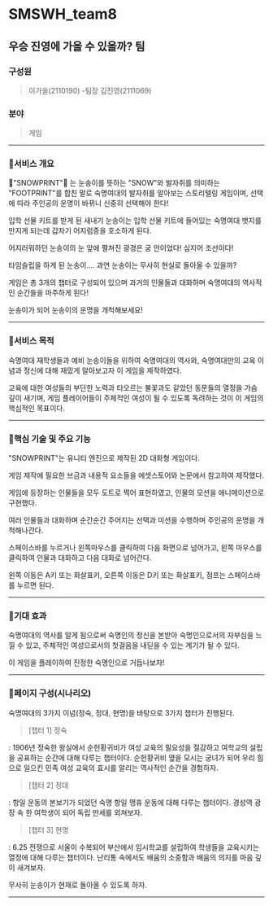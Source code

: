 # SMSWH_team8

## 우승 진영에 가을 수 있을까? 팀
### 구성원 
> 이가을(2110190) -팀장 
> 김진영(2111069)

### 분야
> 게임
--------------------
### 🔸서비스 개요 

👣"SNOWPRINT"👣 는 눈송이를 뜻하는 "SNOW"와 발자취를 의미하는 "FOOTPRINT"를 합친 말로 숙명여대의 발자취를 알아보는 스토리텔링 게임이며, 선택에 따라 주인공의 운명이 바뀌니 신중히 선택해야 한다!

입학 선물 키트를 받게 된 새내기 눈송이는 입학 선물 키트에 들어있는 숙명여대 뱃지를 만지게 되는데 갑자기 어지럼증을 호소하게 된다.

어지러워하던 눈송이의 눈 앞에 펼쳐진 광경은 궁 안이었다! 심지어 조선이다!

타임슬립을 하게 된 눈송이.... 과연 눈송이는 무사히 현실로 돌아올 수 있을까?

게임은 총 3개의 챕터로 구성되어 있으며 과거의 인물들과 대화하며 숙명여대의 역사적인 순간들을 마주하게 된다!

눈송이가 되어 눈송이의 운명을 개척해보세요!

-------------------

### 🔸서비스 목적
숙명여대 재학생들과 예비 눈송이들을 위하여 숙명여대의 역사와, 숙명여대만의 교육 이념과 정신에 대해 재밌게 알아보고자 이 게임을 제작하였다.

교육에 대한 여성들의 부단한 노력과 타오르는 불꽃과도 같았던 동문들의 열정을 가슴 깊이 새기며, 게임 플레이어들이 주체적인 여성이 될 수 있도록 독려하는 것이 이 게임의 핵심적인 목표이다.

--------------------

### 🔸핵심 기술 및 주요 기능 
"SNOWPRINT"는 유니티 엔진으로 제작된 2D 대화형 게임이다.

게임 제작에 필요한 브금과 내용적 요소들을 에셋스토어와 논문에서 참고하여 제작했다.

게임에 등장하는 인물들을 모두 도트로 찍어 표현하였고, 인물의 모션을 애니메이션으로 구현했다.

여러 인물들과 대화하며 순간순간 주어지는 선택과 미션을 수행하며 주인공의 운명을 개척해나간다.

스페이스바를 누르거나 왼쪽마우스를 클릭하여 다음 화면으로 넘어가고, 왼쪽 마우스를 클릭하여 인물과 대화하고 다음 대화로 넘어간다. 

왼쪽 이동은 A키 또는 화살표키, 오른쪽 이동은 D키 또는 화살표키, 점프는 스페이스바를 누르면 된다.

------------------------

### 🔸기대 효과
숙명여대의 역사를 알게 됨으로써 숙명인의 정신을 본받아 숙명인으로서의 자부심을 느낄 수 있고, 주체적인 여성으로서의 첫걸음을 내딛을 수 있는 계기가 될 수 있다.

이 게임을 플레이하여 진정한 숙명인으로 거듭나보자!

--------------------------------

### 🔸페이지 구성(시나리오)
숙명여대의 3가지 이념(정숙, 정대, 현명)을 바탕으로 3가지 챕터가 진행된다.

> [챕터 1] 정숙

: 1906년 정숙한 왕실에서 순헌황귀비가 여성 교육의 필요성을 절감하고 여학교의 설립을 공표하는 순간에 대해 다루는 챕터이다. 순헌황귀비 옆을 모시는 궁녀가 되어 우리 힘으로 일으킨 민족 여성 교육의 효시를 알리는 역사적인 순간을 경험하자.

> [챕터 2] 정대

: 항일 운동의 본보기가 되었던 숙명 항일 맹휴 운동에 대해 다루는 챕터이다. 경성역 광장 속 한 여학생이 되어 독립 만세를 외쳐보자.

> [챕터 3] 현명

: 6.25 전쟁으로 서울이 수복되어 부산에서 임시학교를 설립하여 학생들을 교육시키는 열정에 대해 다루는 챕터이다. 난리통 속에서도 배움의 소중함과 배움의 의지를 마음 깊이 새겨보자.

무사히 눈송이가 현재로 돌아올 수 있도록 하자.

---------------------------------------
